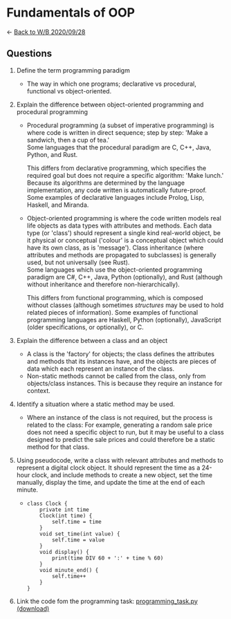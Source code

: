 # Fundamentals of OOP

← [Back to W/B 2020/09/28](./index.html)

## Questions

01. Define the term programming paradigm
    - The way in which one programs; declarative vs procedural, functional vs object-oriented.
02. Explain the difference between object-oriented programming and procedural programming
    - Procedural programming (a subset of imperative programming) is where code is written in direct sequence; step by step: 'Make a sandwich, then a cup of tea.'  
    Some languages that the procedural paradigm are C, C++, Java, Python, and Rust.

        This differs from declarative programming, which specifies the required goal but does not require a specific algorithm: 'Make lunch.' Because its algorithms are determined by the language implementation, any code written is automatically future-proof.  
        Some examples of declarative languages include Prolog, Lisp, Haskell, and Miranda.
    - Object-oriented programming is where the code written models real life objects as data types with attributes and methods.
    Each data type (or 'class') should represent a single kind real-world object, be it physical or conceptual ('colour' is a conceptual object which could have its own class, as is 'message'). Class inheritance (where attributes and methods are propagated to subclasses) is generally used, but not universally (see Rust).  
        Some languages which use the object-oriented programming paradigm are C#, C++, Java, Python (optionally), and Rust (although without inheritance and therefore non-hierarchically).

        This differs from functional programming, which is composed without classes (although sometimes *structures* may be used to hold related pieces of information). Some examples of functional programming languages are Haskell, Python (optionally), JavaScript (older specifications, or optionally), or C.
03. Explain the difference between a class and an object
    - A class is the 'factory' for objects; the class defines the attributes and methods that its instances have, and the objects are pieces of data which each represent an instance of the class.
    - Non-static methods cannot be called from the class, only from objects/class instances. This is because they require an instance for context.
04. Identify a situation where a static method may be used.
    - Where an instance of the class is not required, but the process is related to the class: For example, generating a random sale price does not need a specific object to run, but it may be useful to a class designed to predict the sale prices and could therefore be a static method for that class.
05. Using pseudocode, write a class with relevant attributes and methods to represent a digital clock object. It should represent the time as a 24-hour clock, and include methods to create a new object, set the time manually, display the time, and update the time at the end of each minute.

    - ```psc
      class Clock {
          private int time
          Clock(int time) {
              self.time = time
          }
          void set_time(int value) {
              self.time = value
          }
          void display() {
              print(time DIV 60 + ':' + time % 60)
          }
          void minute_end() {
              self.time++
          }
      }
      ```

06. Link the code fom the programming task: [programming_task.py](https://github.com/Starwort/computer-science/blob/master/_preprocess/programming_practice/wb_2020_09_28/programming_task.py) [(download)](./programming_task.py)